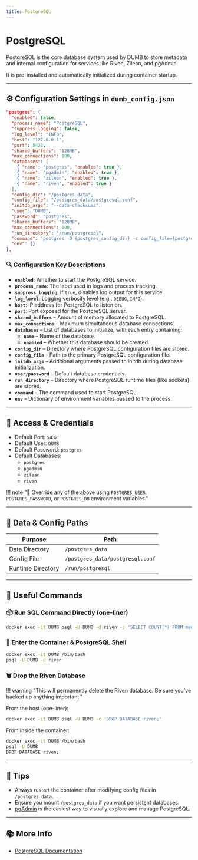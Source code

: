 ```yaml
---
title: PostgreSQL
---
```


# PostgreSQL

PostgreSQL is the core database system used by DUMB to store metadata and internal configuration for services like Riven, Zilean, and pgAdmin. 

It is pre-installed and automatically initialized during container startup.

---

## ⚙️ Configuration Settings in `dumb_config.json`
```json
"postgres": {
  "enabled": false,
  "process_name": "PostgreSQL",
  "suppress_logging": false,
  "log_level": "INFO",
  "host": "127.0.0.1",
  "port": 5432,
  "shared_buffers": "128MB",
  "max_connections": 100,
  "databases": [
    { "name": "postgres", "enabled": true },
    { "name": "pgadmin", "enabled": true },
    { "name": "zilean", "enabled": true },
    { "name": "riven", "enabled": true }
  ],
  "config_dir": "/postgres_data",
  "config_file": "/postgres_data/postgresql.conf",
  "initdb_args": "--data-checksums",
  "user": "DUMB",
  "password": "postgres",
  "shared_buffers": "128MB",
  "max_connections": 100,
  "run_directory": "/run/postgresql",
  "command": "postgres -D {postgres_config_dir} -c config_file={postgres_config_file}",
  "env": {}
},
```

### 🔍 Configuration Key Descriptions
- **`enabled`**: Whether to start the PostgreSQL service.
- **`process_name`**: The label used in logs and process tracking.
- **`suppress_logging`**: If `true`, disables log output for this service.
- **`log_level`**: Logging verbosity level (e.g., `DEBUG`, `INFO`).
- **`host`**: IP address for PostgreSQL to listen on.
- **`port`**: Port exposed for the PostgreSQL server.
- **`shared_buffers`** – Amount of memory allocated to PostgreSQL.
- **`max_connections`** – Maximum simultaneous database connections.
- **`databases`** – List of databases to initialize, with each entry containing:
    - **`name`** – Name of the database.
    - **`enabled`** – Whether this database should be created.
- **`config_dir`** – Directory where PostgreSQL configuration files are stored.
- **`config_file`** – Path to the primary PostgreSQL configuration file.
- **`initdb_args`** – Additional arguments passed to initdb during database initialization.
- **`user/password`** – Default database credentials.
- **`run_directory`** – Directory where PostgreSQL runtime files (like sockets) are stored.
- **`command`** – The command used to start PostgreSQL.
- **`env`** – Dictionary of environment variables passed to the process.


---

## 🚪 Access & Credentials
- Default Port: `5432`
- Default User: `DUMB`
- Default Password: `postgres`
- Default Databases:
    - `postgres`
    - `pgadmin`
    - `zilean`
    - `riven`

!!! note "🔐 Override any of the above using `POSTGRES_USER`, `POSTGRES_PASSWORD`, or `POSTGRES_DB` environment variables."

---

## 📁 Data & Config Paths
| Purpose              | Path                      |
|----------------------|---------------------------|
| Data Directory       | `/postgres_data`          |
| Config File          | `/postgres_data/postgresql.conf` |
| Runtime Directory    | `/run/postgresql`         |

---

## 🧠 Useful Commands

### 📦 Run SQL Command Directly (one-liner)
```bash
docker exec -it DUMB psql -U DUMB -d riven -c 'SELECT COUNT(*) FROM media;'
```

### 🧭 Enter the Container & PostgreSQL Shell
```bash
docker exec -it DUMB /bin/bash
psql -U DUMB -d riven
```

### 🗑️ Drop the Riven Database
!!! warning "This will permanently delete the Riven database. Be sure you’ve backed up anything important."

From the host (one-liner):
```bash
docker exec -it DUMB psql -U DUMB -c 'DROP DATABASE riven;'
```

From inside the container:
```bash
docker exec -it DUMB /bin/bash
psql -U DUMB
DROP DATABASE riven;
```

---

## 🧠 Tips
- Always restart the container after modifying config files in `/postgres_data`.
- Ensure you mount `/postgres_data` if you want persistent databases.
- [pgAdmin](../services/pgadmin.md) is the easiest way to visually explore and manage PostgreSQL.

---

## 📚 More Info
- [PostgreSQL Documentation](https://www.postgresql.org/docs/)
